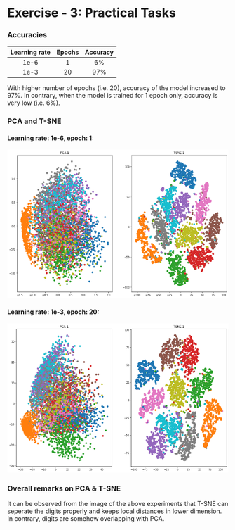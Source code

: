 # Exercise - 3: Practical Tasks

### Accuracies

| Learning rate  | Epochs   | Accuracy |
|:--------------:|:--------:|:--------:|
| 1e-6           | 1        | 6%       |
| 1e-3           | 20       | 97%      |


With higher number of epochs (i.e. 20), accuracy of the model increased to 97%. In contrary, when the model is trained for 1 epoch only, accuracy is very low (i.e. 6%).

### PCA and T-SNE

#### Learning rate: 1e-6, epoch: 1:
![Learning rate: 1e-6, epoch: 1](lr_1e_6_epoch_1.png)

#### Learning rate: 1e-3, epoch: 20:
![Tearning rate: 1e-3, epoch: 20](lr_1e_3_epoch_20.png)

### Overall remarks on PCA & T-SNE

It can be observed from the image of the above experiments that T-SNE can seperate the digits properly and keeps local distances in lower dimension. In contrary, digits are somehow overlapping with PCA.
